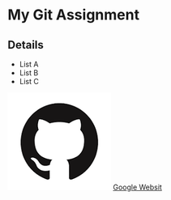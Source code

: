 # My Git Assignment

## Details 

- List A
- List B
- List C

![Image](git.png)
[Google Websit](https://www.google.com)
